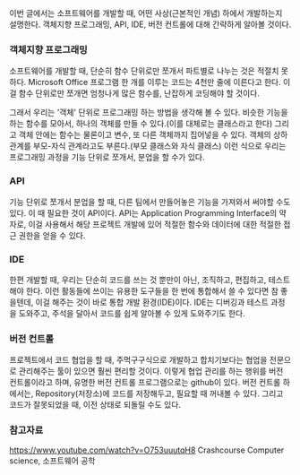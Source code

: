 이번 글에서는 소프트웨어를 개발할 때, 어떤 사상(근본적인 개념) 하에서 개발하는지 설명한다. 객체지향 프로그래밍, API, IDE, 버전 컨트롤에 대해 간략하게 알아볼 것이다.

### 객체지향 프로그래밍
소프트웨어를 개발할 때, 단순히 함수 단위로만 쪼개서 파트별로 나누는 것은 적절치 못하다. Microsoft Office 프로그램 한 개를 이루는 코드는 4천만 줄에 이른다고 한다. 이걸 함수 단위로만 쪼개면 엄청나게 많은 함수를, 난잡하게 코딩해야 할 것이다.

그래서 우리는 '객체' 단위로 프로그래밍 하는 방법을 생각해 볼 수 있다. 비슷한 기능을 하는 함수를 모아서, 하나의 객체를 만들 수 있다.(이를 대체로는 클래스라고 한다) 그리고 객체 안에는 함수는 물론이고 변수, 또 다른 객체까지 집어넣을 수 있다. 객체의 상하 관계를 부모-자식 관계라고도 부른다.(부모 클래스와 자식 클래스) 이런 식으로 우리는 프로그래밍 과정을 기능 단위로 쪼개서, 분업을 할 수가 있다.

### API
기능 단위로 쪼개서 분업을 할 때, 다른 팀에서 만들어놓은 기능을 가져와서 써야할 수도 있다. 이 때 필요한 것이 API이다. API는 Application Programming Interface의 약자로, 이걸 사용해서 해당 프로젝트 개발에 있어 적절한 함수와 데이터에 대한 적절한 접근 권한을 얻을 수 있다. 

### IDE
한편 개발할 때, 우리는 단순히 코드를 쓰는 것 뿐만이 아닌, 조직하고, 편집하고, 테스트해야 한다. 이런 활동들에 쓰이는 유용한 도구들을 한 번에 통합해서 쓸 수 있다면 참 좋을텐데, 이걸 해주는 것이 바로 통합 개발 환경(IDE)이다. IDE는 디버깅과 테스트 과정을 도와주고, 주석을 달아서 코드를 쉽게 알아볼 수 있게 도와주기도 한다.

### 버전 컨트롤
프로젝트에서 코드 협업을 할 때, 주먹구구식으로 개발하고 합치기보다는 협업을 전문으로 관리해주는 툴이 있으면 훨씬 편리할 것이다. 이렇게 협업 관리를 하는 행위를 버전 컨트롤이라고 하며, 유명한 버전 컨트롤 프로그램으로는 github이 있다. 버전 컨트롤 하에서는, Repository(저장소)에 코드를 저장해두고, 필요할 때 꺼내볼 수 있다. 그리고 코드가 잘못되었을 때, 이전 상태로 되돌릴 수도 있다. 

### 참고자료
https://www.youtube.com/watch?v=O753uuutqH8 Crashcourse Computer science, 소프트웨어 공학